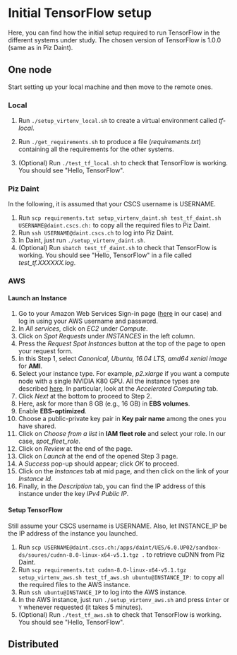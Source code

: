 # Initial TensorFlow setup

Here, you can find how the initial setup required to run TensorFlow in the different systems under study.
The chosen version of TensorFlow is 1.0.0 (same as in Piz Daint).


## One node

Start setting up your local machine and then move to the remote ones.

### Local
1. Run `./setup_virtenv_local.sh` to create a virtual environment called *tf-local*.
2. Run `./get_requirements.sh` to produce a file (*requirements.txt*) containing all the requirements for the other systems.

3. (Optional) Run `./test_tf_local.sh` to check that TensorFlow is working. You should see "Hello, TensorFlow".

### Piz Daint
In the following, it is assumed that your CSCS username is USERNAME.
1. Run `scp requirements.txt setup_virtenv_daint.sh test_tf_daint.sh USERNAME@daint.cscs.ch:` to copy all the required files to Piz Daint.
2. Run `ssh USERNAME@daint.cscs.ch` to log into Piz Daint.
3. In Daint, just run `./setup_virtenv_daint.sh`.
5. (Optional) Run `sbatch test_tf_daint.sh` to check that TensorFlow is working. You should see "Hello, TensorFlow" in a file called *test_tf.XXXXXX.log*.

### AWS

#### Launch an Instance
1. Go to your Amazon Web Services Sign-in page ([here](https://701314272525.signin.aws.amazon.com/console) in our case) and log in using your AWS username and password.
2. In *All services*, click on *EC2* under *Compute*.
3. Click on *Spot Requests* under *INSTANCES* in the left column.
4. Press the *Request Spot Instances* button at the top of the page to open your request form.
5. In this Step 1, select *Canonical, Ubuntu, 16.04 LTS, amd64 xenial image* for **AMI**.
6. Select your instance type. For example, *p2.xlarge* if you want a compute node with a single NVIDIA K80 GPU. 
All the instance types are described [here](https://aws.amazon.com/ec2/instance-types/). In particular, look at the *Accelerated Computing* tab.
7. Click *Next* at the bottom to proceed to Step 2.
8. Here, ask for more than 8 GB (e.g., 16 GB) in **EBS volumes**.
9. Enable **EBS-optimized**.
10. Choose a public-private key pair in **Key pair name** among the ones you have shared.
11. Click on *Choose from a list* in **IAM fleet role** and select your role. In our case, *spot_fleet_role*.
12. Click on *Review* at the end of the page.
13. Click on *Launch* at the end of the opened Step 3 page.
14. A *Success* pop-up should appear; click *OK* to proceed.
15. Click on the *Instances* tab at mid page, and then click on the link of your *Instance Id*.
16. Finally, in the *Description* tab, you can find the IP address of this instance under the key *IPv4 Public IP*.

#### Setup TensorFlow
Still assume your CSCS username is USERNAME.
Also, let INSTANCE_IP be the IP address of the instance you launched.

1. Run `scp USERNAME@daint.cscs.ch:/apps/daint/UES/6.0.UP02/sandbox-ds/soures/cudnn-8.0-linux-x64-v5.1.tgz .` to retrieve cuDNN from Piz Daint.
2. Run `scp requirements.txt cudnn-8.0-linux-x64-v5.1.tgz setup_virtenv_aws.sh test_tf_aws.sh ubuntu@INSTANCE_IP:` to copy all the required files to the AWS instance.
3. Run `ssh ubuntu@INSTANCE_IP` to log into the AWS instance.
4. In the AWS instance, just run `./setup_virtenv_aws.sh` and press `Enter` or `Y` whenever requested (it takes 5 minutes).
5. (Optional) Run `./test_tf_aws.sh` to check that TensorFlow is working. You should see "Hello, TensorFlow".


## Distributed
